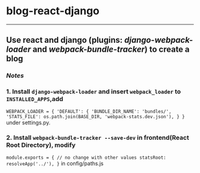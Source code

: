 # blog-react-django
--------------------
## Use react and django (plugins: *django-webpack-loader* and *webpack-bundle-tracker*) to create a blog
### *Notes*
### 1. Install `django-webpack-loader` and insert `webpack_loader` to `INSTALLED_APPS`,add 
`WEBPACK_LOADER = {
  'DEFAULT': {
    'BUNDLE_DIR_NAME': 'bundles/', 'STATS_FILE': os.path.join(BASE_DIR, 'webpack-stats.dev.json'),
  }
}` under settings.py.
### 2. Install `webpack-bundle-tracker --save-dev` in frontend(React Root Directory), modify
`module.exports = {
  // no change with other values
  statsRoot: resolveApp('../'),
}` in config/paths.js

